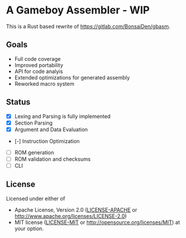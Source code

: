 # A Gameboy Assembler - WIP

This is a Rust based rewrite of https://gitlab.com/BonsaiDen/gbasm.

## Goals

- Full code coverage
- Improved portability
- API for code analyis
- Extended optimizations for generated assembly
- Reworked macro system

## Status

- [x] Lexing and Parsing is fully implemented
- [x] Section Parsing  
- [x] Argument and Data Evaluation
- [-] Instruction Optimization
- [ ] ROM generation
- [ ] ROM validation and checksums
- [ ] CLI

## License

Licensed under either of
 * Apache License, Version 2.0 ([LICENSE-APACHE](LICENSE-APACHE) or http://www.apache.org/licenses/LICENSE-2.0)
 * MIT license ([LICENSE-MIT](LICENSE-MIT) or http://opensource.org/licenses/MIT)
at your option.

